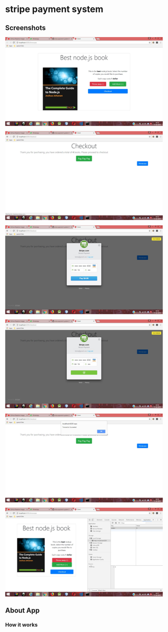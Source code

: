 # stripe payment system

## Screenshots
![](screenshots/pic1.jpeg)

![](screenshots/pic2.jpeg)

![](screenshots/pic3.jpeg)

![](screenshots/pic4.jpeg)

![](screenshots/pic5.jpeg)

![](screenshots/pic6.jpeg)

## About App

### How it works
